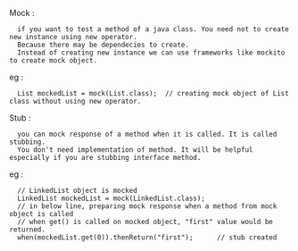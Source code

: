 Mock : 
  
      if you want to test a method of a java class. You need not to create new instance using new operator. 
      Because there may be dependecies to create.
      Instead of creating new instance we can use frameworks like mockito to create mock object.
      
eg : 

      List mockedList = mock(List.class);  // creating mock object of List class without using new operator.
      
Stub : 

      you can mock response of a method when it is called. It is called stubbing.
      You don't need implementation of method. It will be helpful especially if you are stubbing interface method.
      
eg : 

      // LinkedList object is mocked
      LinkedList mockedList = mock(LinkedList.class);   
      // in below line, preparing mock response when a method from mock object is called
      // when get() is called on mocked object, "first" value would be returned.
      when(mockedList.get(0)).thenReturn("first");      // stub created
      
      
       
